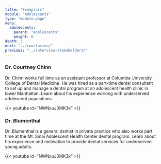 ```yaml
---
title: "Exemplars"
module: "Adolescents"
type: "module-page"
menu:
  adolescents:
    parent: "adolescents"
    weight: 6
depth: 3
next: "../conclusion/"
previous: "../interview-stakeholders/"
---
```

<h3>Dr. Courtney Chinn</h3><div class="pageblock"><p class="p1">Dr. Chinn works full time as an assistant professor at Columbia University College of Dental Medicine. He was hired as a part-time dental consultant to set up and manage a dental program at an adolescent health clinic in lower Manhattan. Learn about his experience working with underserved adolescent populations.</p>
</div><div class="pageblock">
{{< youtube id="NWNxuJ0MK3k" >}}</div><h3>Dr. Blumenthal</h3><div class="pageblock"><p class="p1">Dr. Blumenthal is a general dentist in private practice who also works part time at the Mt. Sinai Adolescent Health Center dental program. Learn about his experience and motivation to provide dental services for underserved young adults.</p>
</div><div class="pageblock">
{{< youtube id="NWNxuJ0MK3k" >}}</div>
